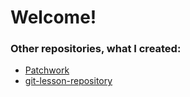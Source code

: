 <h1>Welcome!</h1>

<h3>Other repositories, what I created:</h3>
<ul>
  <li>
    <a href="https://github.com/khajnal/patchwork.git" target="_blank">Patchwork</a>
  </li>
  <li>
    <a href="https://github.com/khajnal/git-lesson-repository.git" target="_blank">git-lesson-repository</a>
  </li>
</ul>



